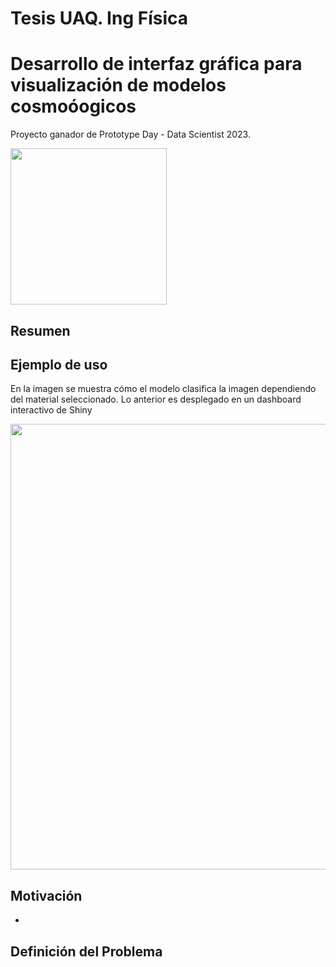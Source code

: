# Tesis UAQ. Ing Física
# Desarrollo de interfaz gráfica para visualización de modelos cosmoóogicos

Proyecto ganador de Prototype Day - Data Scientist 2023.

<p align="left">
<img src="./docs/img/Insignia_proyecto_ganador.png" width="250">
</p>

## Resumen


## Ejemplo de uso

En la imagen se muestra cómo el modelo clasifica la imagen dependiendo del material seleccionado. Lo anterior es desplegado en un dashboard interactivo de Shiny

<p align="center">
<img src="./docs/img/Shiny_dashboard.png" width="713">
</p>

## Motivación

* 

## Definición del Problema

